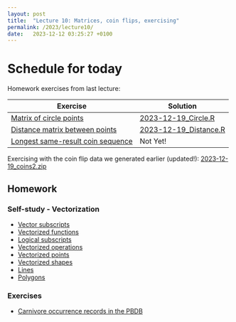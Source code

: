 ```yaml
---
layout: post
title:  "Lecture 10: Matrices, coin flips, exercising"
permalink: /2023/lecture10/
date:   2023-12-12 03:25:27 +0100
---
```


# Schedule for today

Homework exercises from last lecture:  

| Exercise                                                                                                               | Solution     |
|------------------------------------------------------------------------------------------------------------------------|--------------|
| [Matrix of circle points](https://adamkocsis.github.io/rkheion/Exercises/2023-12-11b_circle-matrix.html)               | [2023-12-19_Circle.R]({{site.url}}{{site.baseurl}}/data/scripts/2023winter/2023-12-19_Circle.R) |
| [Distance matrix between points](https://adamkocsis.github.io/rkheion/Exercises/2023-12-11_distance-matrix.html)       | [2023-12-19_Distance.R]({{site.url}}{{site.baseurl}}/data/scripts/2023winter/2023-12-19_Distance.R) |
| [Longest same-result coin sequence](https://adamkocsis.github.io/rkheion/Exercises/2023-12-12_ht_sequence_length.html) | Not Yet! |

Exercising with the coin flip data we generated earlier (updated!): [2023-12-19_coins2.zip]({{site.url}}{{site.baseurl}}/data/scripts/2023winter/2023-12-19_coins2.zip) 


## Homework 

### Self-study - Vectorization 

- [Vector subscripts](https://adamtkocsis.com/rkheion/2_Advanced_Beginner/12_vectorization/vectorized_subsetting.html)
- [Vectorized functions](https://adamtkocsis.com/rkheion/2_Advanced_Beginner/12_vectorization/vectorized_functions.html)
- [Logical subscripts](https://adamtkocsis.com/rkheion/2_Advanced_Beginner/12_vectorization/logical_subscripts.html)
- [Vectorized operations](https://adamtkocsis.com/rkheion/2_Advanced_Beginner/12_vectorization/vectorized_operations.html)
- [Vectorized points](https://adamtkocsis.com/rkheion/2_Advanced_Beginner/13_plotting_vectors/vectorized_plotting.html)
- [Vectorized shapes](https://adamtkocsis.com/rkheion/2_Advanced_Beginner/13_plotting_vectors/vectorized_segments_rect.html)
- [Lines](https://adamtkocsis.com/rkheion/2_Advanced_Beginner/13_plotting_vectors/lines.html)
- [Polygons](https://adamtkocsis.com/rkheion/2_Advanced_Beginner/13_plotting_vectors/polygons.html)

### Exercises 

- [Carnivore occurrence records in the PBDB](https://adamtkocsis.com/rkheion/Exercises/2023-02-19_carnivores_pbdb.html)


